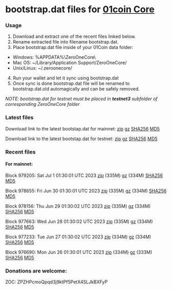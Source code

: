 # bootstrap.dat files for [01coin Core](https://01coin.io)

### Usage

1. Download and extract one of the recent files linked below.
2. Rename extracted file into filename bootstrap.dat.
3. Place bootstrap.dat file inside of your 01Coin data folder:
 - Windows: %APPDATA%\ZeroOneCore\
 - Mac OS: ~/Library/Application Support/ZeroOneCore/
 - Unix/Linux: ~/.zeroonecore/
4. Run your wallet and let it sync using bootstrap.dat
5. Once sync is done bootstrap.dat file will be renamed to bootstrap.dat.old automagically and can be safely removed.

_NOTE: bootstrap.dat for testnet must be placed in **testnet3** subfolder of corresponding ZeroOneCore folder_

### Latest files
Download link to the latest bootstap.dat for mainnet: [zip](https://files.01coin.io/mainnet/bootstrap.dat.zip) [gz](https://files.01coin.io/mainnet/bootstrap.dat.tar.gz) [SHA256](https://files.01coin.io/mainnet/sha256.txt) [MD5](https://files.01coin.io/mainnet/md5.txt)

Download link to the latest bootstap.dat for testnet: [zip](https://files.01coin.io/testnet/bootstrap.dat.zip) [gz](https://files.01coin.io/testnet/bootstrap.dat.tar.gz) [SHA256](https://files.01coin.io/testnet/sha256.txt) [MD5](https://files.01coin.io/testnet/md5.txt)

### Recent files

#### For mainnet:

Block 979205: Sat Jul  1 01:30:01 UTC 2023 [zip](https://files.01coin.io/mainnet/2023-07-01/bootstrap.dat.zip) (335M) [gz](https://files.01coin.io/mainnet/2023-07-01/bootstrap.dat.tar.gz) (334M) [SHA256](https://files.01coin.io/mainnet/2023-07-01/sha256.txt) [MD5](https://files.01coin.io/mainnet/2023-07-01/md5.txt)

Block 978655: Fri Jun 30 01:30:01 UTC 2023 [zip](https://files.01coin.io/mainnet/2023-06-30/bootstrap.dat.zip) (335M) [gz](https://files.01coin.io/mainnet/2023-06-30/bootstrap.dat.tar.gz) (334M) [SHA256](https://files.01coin.io/mainnet/2023-06-30/sha256.txt) [MD5](https://files.01coin.io/mainnet/2023-06-30/md5.txt)

Block 978156: Thu Jun 29 01:30:02 UTC 2023 [zip](https://files.01coin.io/mainnet/2023-06-29/bootstrap.dat.zip) (335M) [gz](https://files.01coin.io/mainnet/2023-06-29/bootstrap.dat.tar.gz) (334M) [SHA256](https://files.01coin.io/mainnet/2023-06-29/sha256.txt) [MD5](https://files.01coin.io/mainnet/2023-06-29/md5.txt)

Block 977663: Wed Jun 28 01:30:02 UTC 2023 [zip](https://files.01coin.io/mainnet/2023-06-28/bootstrap.dat.zip) (335M) [gz](https://files.01coin.io/mainnet/2023-06-28/bootstrap.dat.tar.gz) (334M) [SHA256](https://files.01coin.io/mainnet/2023-06-28/sha256.txt) [MD5](https://files.01coin.io/mainnet/2023-06-28/md5.txt)

Block 977233: Tue Jun 27 01:30:02 UTC 2023 [zip](https://files.01coin.io/mainnet/2023-06-27/bootstrap.dat.zip) (334M) [gz](https://files.01coin.io/mainnet/2023-06-27/bootstrap.dat.tar.gz) (334M) [SHA256](https://files.01coin.io/mainnet/2023-06-27/sha256.txt) [MD5](https://files.01coin.io/mainnet/2023-06-27/md5.txt)

Block 976690: Mon Jun 26 01:30:01 UTC 2023 [zip](https://files.01coin.io/mainnet/2023-06-26/bootstrap.dat.zip) (334M) [gz](https://files.01coin.io/mainnet/2023-06-26/bootstrap.dat.tar.gz) (333M) [SHA256](https://files.01coin.io/mainnet/2023-06-26/sha256.txt) [MD5](https://files.01coin.io/mainnet/2023-06-26/md5.txt)


### Donations are welcome:

ZOC: ZPZHPcmoQpqd3j9ktPf5PetX4SLJkBXFyP
